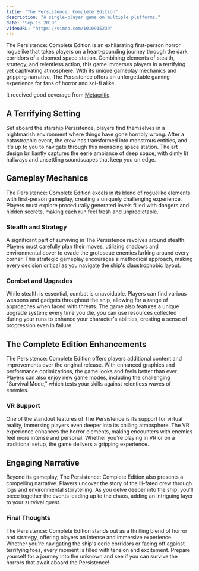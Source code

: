```yaml
---
title: "The Persistence: Complete Edition"
description: "A single-player game on multiple platforms."
date: "Sep 15 2019"
videoURL: "https://vimeo.com/1010915239"
---
```


The Persistence: Complete Edition is an exhilarating first-person horror roguelike that takes
players on a heart-pounding journey through the dark corridors of a doomed space station. Combining
elements of stealth, strategy, and relentless action, this game immerses players in a terrifying
yet captivating atmosphere. With its unique gameplay mechanics and gripping narrative, The
Persistence offers an unforgettable gaming experience for fans of horror and sci-fi alike.

It received good coverage from [Metacritic](https://www.metacritic.com/game/the-persistence/).

## A Terrifying Setting

Set aboard the starship Persistence, players find themselves in a nightmarish environment where
things have gone horribly wrong. After a catastrophic event, the crew has transformed into
monstrous entities, and it's up to you to navigate through this menacing space station. The art
design brilliantly captures the eerie ambiance of deep space, with dimly lit hallways and
unsettling soundscapes that keep you on edge.

## Gameplay Mechanics

The Persistence: Complete Edition excels in its blend of roguelike elements with first-person
gameplay, creating a uniquely challenging experience. Players must explore procedurally generated
levels filled with dangers and hidden secrets, making each run feel fresh and unpredictable.

### Stealth and Strategy

A significant part of surviving in The Persistence revolves around stealth. Players must carefully
plan their moves, utilizing shadows and environmental cover to evade the grotesque enemies lurking
around every corner. This strategic gameplay encourages a methodical approach, making every
decision critical as you navigate the ship's claustrophobic layout.

### Combat and Upgrades

While stealth is essential, combat is unavoidable. Players can find various weapons and gadgets
throughout the ship, allowing for a range of approaches when faced with threats. The game also
features a unique upgrade system; every time you die, you can use resources collected during your
runs to enhance your character's abilities, creating a sense of progression even in failure.

## The Complete Edition Enhancements

The Persistence: Complete Edition offers players additional content and improvements over the
original release. With enhanced graphics and performance optimizations, the game looks and feels
better than ever. Players can also enjoy new game modes, including the challenging "Survival Mode,"
which tests your skills against relentless waves of enemies.

### VR Support

One of the standout features of The Persistence is its support for virtual reality, immersing
players even deeper into its chilling atmosphere. The VR experience enhances the horror elements,
 making encounters with enemies feel more intense and personal. Whether you're playing in VR or on
  a traditional setup, the game delivers a gripping experience.

## Engaging Narrative

Beyond its gameplay, The Persistence: Complete Edition also presents a compelling narrative.
Players uncover the story of the ill-fated crew through logs and environmental storytelling. As you
delve deeper into the ship, you'll piece together the events leading up to the chaos, adding an
intriguing layer to your survival quest.

### Final Thoughts

The Persistence: Complete Edition stands out as a thrilling blend of horror and strategy, offering
players an intense and immersive experience. Whether you're navigating the ship's eerie corridors
or facing off against terrifying foes, every moment is filled with tension and excitement. Prepare
yourself for a journey into the unknown and see if you can survive the horrors that await aboard
the Persistence!
